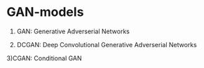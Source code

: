 # GAN-models

1) GAN: Generative Adverserial Networks

2) DCGAN: Deep Convolutional Generative Adverserial Networks

3)CGAN: Conditional GAN 
